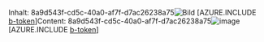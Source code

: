 <span data-ttu-id="8f3eb-101">Inhalt: 8a9d543f-cd5c-40a0-af7f-d7ac26238a75![Bild](52e63ee4-05e9-4d4a-ae97-6566e98ea1f8.png)
[AZURE.INCLUDE [b-token](6dca3a8e-2b73-49e2-b103-5f9d1b6220c8.md)]</span><span class="sxs-lookup"><span data-stu-id="8f3eb-101">Content: 8a9d543f-cd5c-40a0-af7f-d7ac26238a75![image](52e63ee4-05e9-4d4a-ae97-6566e98ea1f8.png)
[AZURE.INCLUDE [b-token](6dca3a8e-2b73-49e2-b103-5f9d1b6220c8.md)]</span></span>
